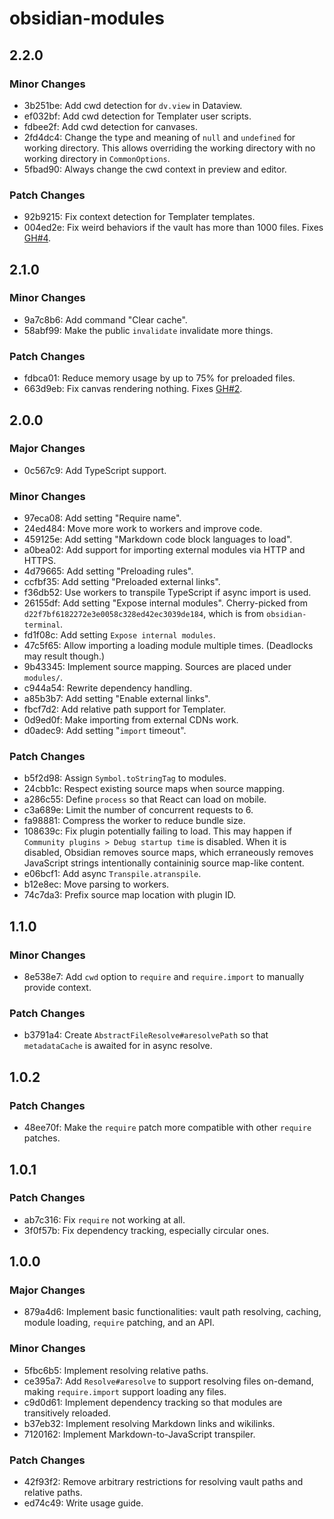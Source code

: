 # obsidian-modules

## 2.2.0

### Minor Changes

- 3b251be: Add cwd detection for `dv.view` in Dataview.
- ef032bf: Add cwd detection for Templater user scripts.
- fdbee2f: Add cwd detection for canvases.
- 2fd4dc4: Change the type and meaning of `null` and `undefined` for working directory. This allows overriding the working directory with no working directory in `CommonOptions`.
- 5fbad90: Always change the cwd context in preview and editor.

### Patch Changes

- 92b9215: Fix context detection for Templater templates.
- 004ed2e: Fix weird behaviors if the vault has more than 1000 files. Fixes [GH#4](https://github.com/polyipseity/obsidian-modules/issues/4).

## 2.1.0

### Minor Changes

- 9a7c8b6: Add command "Clear cache".
- 58abf99: Make the public `invalidate` invalidate more things.

### Patch Changes

- fdbca01: Reduce memory usage by up to 75% for preloaded files.
- 663d9eb: Fix canvas rendering nothing. Fixes [GH#2](https://github.com/polyipseity/obsidian-modules/issues/2).

## 2.0.0

### Major Changes

- 0c567c9: Add TypeScript support.

### Minor Changes

- 97eca08: Add setting "Require name".
- 24ed484: Move more work to workers and improve code.
- 459125e: Add setting "Markdown code block languages to load".
- a0bea02: Add support for importing external modules via HTTP and HTTPS.
- 4d79665: Add setting "Preloading rules".
- ccfbf35: Add setting "Preloaded external links".
- f36db52: Use workers to transpile TypeScript if async import is used.
- 26155df: Add setting "Expose internal modules". Cherry-picked from `d22f7bf6182272e3e0058c328ed42ec3039de184`, which is from `obsidian-terminal`.
- fd1f08c: Add setting `Expose internal modules`.
- 47c5f65: Allow importing a loading module multiple times. (Deadlocks may result though.)
- 9b43345: Implement source mapping. Sources are placed under `modules/`.
- c944a54: Rewrite dependency handling.
- a85b3b7: Add setting "Enable external links".
- fbcf7d2: Add relative path support for Templater.
- 0d9ed0f: Make importing from external CDNs work.
- d0adec9: Add setting "`import` timeout".

### Patch Changes

- b5f2d98: Assign `Symbol.toStringTag` to modules.
- 24cbb1c: Respect existing source maps when source mapping.
- a286c55: Define `process` so that React can load on mobile.
- c3a689e: Limit the number of concurrent requests to 6.
- fa98881: Compress the worker to reduce bundle size.
- 108639c: Fix plugin potentially failing to load. This may happen if `Community plugins > Debug startup time` is disabled. When it is disabled, Obsidian removes source maps, which erraneously removes JavaScript strings intentionally containinig source map-like content.
- e06bcf1: Add async `Transpile.atranspile`.
- b12e8ec: Move parsing to workers.
- 74c7da3: Prefix source map location with plugin ID.

## 1.1.0

### Minor Changes

- 8e538e7: Add `cwd` option to `require` and `require.import` to manually provide context.

### Patch Changes

- b3791a4: Create `AbstractFileResolve#aresolvePath` so that `metadataCache` is awaited for in async resolve.

## 1.0.2

### Patch Changes

- 48ee70f: Make the `require` patch more compatible with other `require` patches.

## 1.0.1

### Patch Changes

- ab7c316: Fix `require` not working at all.
- 3f0f57b: Fix dependency tracking, especially circular ones.

## 1.0.0

### Major Changes

- 879a4d6: Implement basic functionalities: vault path resolving, caching, module loading, `require` patching, and an API.

### Minor Changes

- 5fbc6b5: Implement resolving relative paths.
- ce395a7: Add `Resolve#aresolve` to support resolving files on-demand, making `require.import` support loading any files.
- c9d0d61: Implement dependency tracking so that modules are transitively reloaded.
- b37eb32: Implement resolving Markdown links and wikilinks.
- 7120162: Implement Markdown-to-JavaScript transpiler.

### Patch Changes

- 42f93f2: Remove arbitrary restrictions for resolving vault paths and relative paths.
- ed74c49: Write usage guide.
